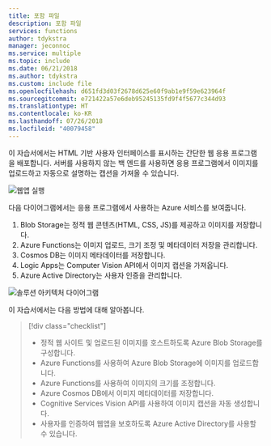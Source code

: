 ```yaml
---
title: 포함 파일
description: 포함 파일
services: functions
author: tdykstra
manager: jeconnoc
ms.service: multiple
ms.topic: include
ms.date: 06/21/2018
ms.author: tdykstra
ms.custom: include file
ms.openlocfilehash: d651fd3d03f2678d625e60f9ab1e9f59e623964f
ms.sourcegitcommit: e721422a57e6deb95245135fd9f4f5677c344d93
ms.translationtype: HT
ms.contentlocale: ko-KR
ms.lasthandoff: 07/26/2018
ms.locfileid: "40079458"
---
```

이 자습서에서는 HTML 기반 사용자 인터페이스를 표시하는 간단한 웹 응용 프로그램을 배포합니다. 서버를 사용하지 않는 백 엔드를 사용하면 응용 프로그램에서 이미지를 업로드하고 자동으로 설명하는 캡션을 가져올 수 있습니다.

![웹앱 실행](media/functions-first-serverless-web-app/0-app-screenshot-finished.png)

다음 다이어그램에서는 응용 프로그램에서 사용하는 Azure 서비스를 보여줍니다.

1. Blob Storage는 정적 웹 콘텐츠(HTML, CSS, JS)를 제공하고 이미지를 저장합니다.
2. Azure Functions는 이미지 업로드, 크기 조정 및 메타데이터 저장을 관리합니다.
3. Cosmos DB는 이미지 메타데이터를 저장합니다.
4. Logic Apps는 Computer Vision API에서 이미지 캡션을 가져옵니다.
5. Azure Active Directory는 사용자 인증을 관리합니다.

![솔루션 아키텍처 다이어그램](media/functions-first-serverless-web-app/0-architecture.jpg)

이 자습서에서는 다음 방법에 대해 알아봅니다.
> [!div class="checklist"]
> * 정적 웹 사이트 및 업로드된 이미지를 호스트하도록 Azure Blob Storage를 구성합니다.
> * Azure Functions를 사용하여 Azure Blob Storage에 이미지를 업로드합니다.
> * Azure Functions를 사용하여 이미지의 크기를 조정합니다.
> * Azure Cosmos DB에서 이미지 메타데이터를 저장합니다.
> * Cognitive Services Vision API를 사용하여 이미지 캡션을 자동 생성합니다.
> * 사용자를 인증하여 웹앱을 보호하도록 Azure Active Directory를 사용할 수 있습니다.